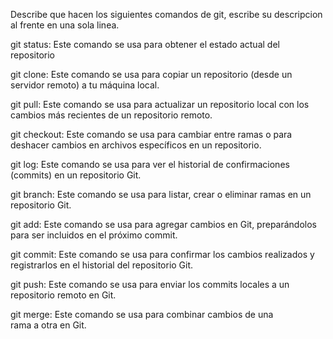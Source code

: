 Describe que hacen los siguientes comandos de git, escribe su descripcion al frente en una sola linea.

git status: Este comando se usa para obtener el estado actual del repositorio

git clone: Este comando se usa para copiar un repositorio (desde un servidor remoto) a tu máquina local.

git pull: Este comando se usa para actualizar un repositorio local con los cambios más recientes de un repositorio remoto.

git checkout: Este comando se usa para cambiar entre ramas o para deshacer cambios en archivos específicos en un repositorio.

git log: Este comando se usa para ver el historial de confirmaciones (commits) en un repositorio Git.

git branch: Este comando se usa para listar, crear o eliminar ramas en un repositorio Git.

git add: Este comando se usa para agregar cambios en Git, preparándolos para ser incluidos en el próximo commit.

git commit: Este comando se usa para confirmar los cambios realizados y registrarlos en el historial del repositorio Git.

git push: Este comando se usa para enviar los commits locales a un repositorio remoto en Git.

git merge: Este comando se usa para combinar cambios de una rama a otra en Git.